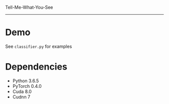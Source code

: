 Tell-Me-What-You-See

--- 

# Demo

See `classifier.py` for examples

# Dependencies

- Python 3.6.5
- PyTorch 0.4.0
- Cuda 8.0
- Cudnn 7
